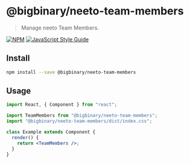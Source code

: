 # @bigbinary/neeto-team-members

> Manage neeto Team Members.

[![NPM](https://img.shields.io/npm/v/@bigbinary/neeto-team-members.svg)](https://www.npmjs.com/package/@bigbinary/neeto-team-members) [![JavaScript Style Guide](https://img.shields.io/badge/code_style-standard-brightgreen.svg)](https://standardjs.com)

## Install

```bash
npm install --save @bigbinary/neeto-team-members
```

## Usage

```jsx
import React, { Component } from "react";

import TeamMembers from "@bigbinary/neeto-team-members";
import "@bigbinary/neeto-team-members/dist/index.css";

class Example extends Component {
  render() {
    return <TeamMembers />;
  }
}
```
